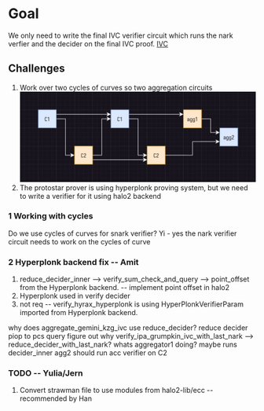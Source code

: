 # Goal
We only need to write the final IVC verifier circuit which runs the nark verfier and the decider on the final IVC proof. [IVC](split_acc.jpg)

## Challenges 
1. Work over two cycles of curves so two aggregation circuits ![Working with cycles](coc.jpg)
2. The protostar prover is using hyperplonk proving system, but we need to write a verifier for it using halo2 backend

### 1 Working with cycles
Do we use cycles of curves for snark verifier? 
Yi - yes the nark verifier circuit needs to work on the cycles of curve 

### 2 Hyperplonk backend fix -- Amit 

1. reduce_decider_inner --> verify_sum_check_and_query --> point_offset from the Hyperplonk backend. -- implement point offset in halo2
2. Hyperplonk used in verify decider
3. not req -- verify_hyrax_hyperplonk is using HyperPlonkVerifierParam imported from Hyperplonk backend. 

why does aggregate_gemini_kzg_ivc use reduce_decider? reduce decider piop to pcs query
figure out why verify_ipa_grumpkin_ivc_with_last_nark --> reduce_decider_with_last_nark?
whats aggregator1 doing? maybe runs decider_inner 
agg2 should run acc verifier on C2

### TODO -- Yulia/Jern
1. Convert strawman file to use modules from halo2-lib/ecc -- recommended by Han 
